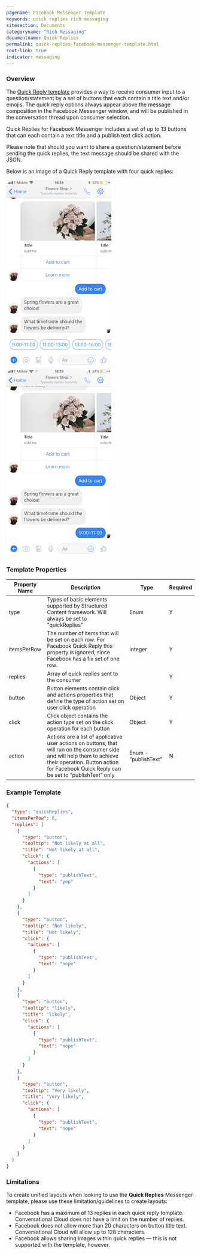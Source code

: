 ```yaml
---
pagename: Facebook Messenger Template
keywords: quick replies rich messaging
sitesection: Documents
categoryname: "Rich Messaging"
documentname: Quick Replies
permalink: quick-replies-facebook-messenger-template.html
root-link: true
indicator: messaging
---
```


### Overview

The [Quick Reply template](https://developers.facebook.com/docs/messenger-platform/send-messages/quick-replies) provides a way to receive consumer input to a question/statement by a set of buttons that each contain a title text and/or emojis. The quick reply options always appear above the message composition in the Facebook Messenger window, and will be published in the conversation thread upon consumer selection.

Quick Replies for Facebook Messenger includes a set of up to 13 buttons that can each contain a text title and a publish text click action.

Please note that should you want to share a question/statement before sending the quick replies, the text message should be shared with the JSON.

Below is an image of a Quick Reply template with four quick replies:

![](img/fb_structuredcontent_image_7.png)![](img/fb_structuredcontent_image_8.png)

### Template Properties

<table>
  <thead>
    <tr>
      <th>Property Name</th>
      <th>Description</th>
      <th>Type</th>
      <th>Required</th>
    </tr>
  </thead>
  <tr>
    <td>type</td>
    <td>Types of basic elements supported by Structured Content framework. Will always be set to "quickReplies"</td>
    <td>Enum</td>
    <td>Y</td>
  </tr>
  <tr>
    <td>itemsPerRow</td>
    <td>The number of items that will be set on each row. For Facebook Quick Reply this property is ignored, since Facebook has a fix set of one row.</td>
    <td>Integer </td>
    <td>Y</td>
  </tr>
  <tr>
    <td>replies</td>
    <td>Array of quick replies sent to the consumer </td>
    <td></td>
    <td>Y</td>
  </tr>
  <tr>
    <td>button</td>
    <td>Button elements contain click and actions properties that define the type of action set on user click operation </td>
    <td>Object </td>
    <td>Y</td>
  </tr>
  <tr>
    <td>click</td>
    <td>Click object contains the action type set on the click operation for each button</td>
    <td>Object</td>
    <td>Y</td>
  </tr>
  <tr>
    <td>action</td>
    <td>Actions are a list of applicative user actions on buttons, that will run on the consumer side and will help them to achieve their operation. Button action for Facebook Quick Reply can be set to “publishText” only</td>
    <td>Enum - “publishText”</td>
    <td>N</td>
  </tr>
</table>

### Example Template

```json
{
  "type": "quickReplies",
  "itemsPerRow": 8,
  "replies": [
    {
      "type": "button",
      "tooltip": "Not likely at all",
      "title": "Not likely at all",
      "click": {
        "actions": [
          {
            "type": "publishText",
            "text": "yep"
          }
        ]
      }
    },
    {
      "type": "button",
      "tooltip": "Not likely",
      "title": "Not likely",
      "click": {
        "actions": [
          {
            "type": "publishText",
            "text": "nope"
          }
        ]
      }
    },
    {
      "type": "button",
      "tooltip": "likely",
      "title": "likely",
      "click": {
        "actions": [
          {
            "type": "publishText",
            "text": "nope"
          }
        ]
      }
    },
    {
      "type": "button",
      "tooltip": "Very likely",
      "title": "Very likely",
      "click": {
        "actions": [
          {
            "type": "publishText",
            "text": "nope"
          }
        ]
      }
    }
  ]
}
```

### Limitations

To create unified layouts when looking to use the **Quick Replies** Messenger template, please use these limitation/guidelines to create layouts:

* Facebook has a maximum of 13 replies in each quick reply template. Conversational Cloud does not have a limit on the number of replies.
* Facebook does not allow more than 20 characters on button title text.  Conversational Cloud will allow up to 128 characters.
* Facebook allows sharing images within quick replies — this is not supported with the template, however.